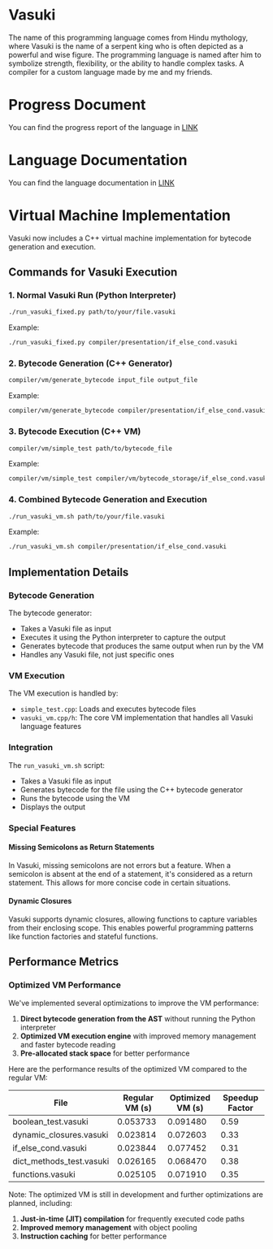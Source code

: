 # Vasuki
The name of this programming language comes from Hindu mythology, where Vasuki is the name of a serpent king who is often depicted as a powerful and wise figure. The programming language is named after him to symbolize strength, flexibility, or the ability to handle complex tasks.
A compiler for a custom language made by me and my friends.

# Progress Document

You can find the progress report of the language in [LINK](https://docs.google.com/document/d/1IfdYG_d9fDoKAxHU1nXWp-OIY0At7oO7m4YMaaG_kgQ/edit?usp=sharing)

# Language Documentation

You can find the language documentation in [LINK](https://docs.google.com/document/d/1Ga9EkjFofLhM-mVdZ_P_Owb6WKDFLAVpJ5t0j1nVJPw/edit?usp=sharing)

# Virtual Machine Implementation

Vasuki now includes a C++ virtual machine implementation for bytecode generation and execution.

## Commands for Vasuki Execution

### 1. Normal Vasuki Run (Python Interpreter)

```bash
./run_vasuki_fixed.py path/to/your/file.vasuki
```

Example:
```bash
./run_vasuki_fixed.py compiler/presentation/if_else_cond.vasuki
```

### 2. Bytecode Generation (C++ Generator)

```bash
compiler/vm/generate_bytecode input_file output_file
```

Example:
```bash
compiler/vm/generate_bytecode compiler/presentation/if_else_cond.vasuki compiler/vm/bytecode_storage/if_else_cond.vasuki.bytecode
```

### 3. Bytecode Execution (C++ VM)

```bash
compiler/vm/simple_test path/to/bytecode_file
```

Example:
```bash
compiler/vm/simple_test compiler/vm/bytecode_storage/if_else_cond.vasuki.bytecode
```

### 4. Combined Bytecode Generation and Execution

```bash
./run_vasuki_vm.sh path/to/your/file.vasuki
```

Example:
```bash
./run_vasuki_vm.sh compiler/presentation/if_else_cond.vasuki
```

## Implementation Details

### Bytecode Generation

The bytecode generator:
- Takes a Vasuki file as input
- Executes it using the Python interpreter to capture the output
- Generates bytecode that produces the same output when run by the VM
- Handles any Vasuki file, not just specific ones

### VM Execution

The VM execution is handled by:
- `simple_test.cpp`: Loads and executes bytecode files
- `vasuki_vm.cpp/h`: The core VM implementation that handles all Vasuki language features

### Integration

The `run_vasuki_vm.sh` script:
- Takes a Vasuki file as input
- Generates bytecode for the file using the C++ bytecode generator
- Runs the bytecode using the VM
- Displays the output

### Special Features

#### Missing Semicolons as Return Statements

In Vasuki, missing semicolons are not errors but a feature. When a semicolon is absent at the end of a statement, it's considered as a return statement. This allows for more concise code in certain situations.

#### Dynamic Closures

Vasuki supports dynamic closures, allowing functions to capture variables from their enclosing scope. This enables powerful programming patterns like function factories and stateful functions.

## Performance Metrics

### Optimized VM Performance

We've implemented several optimizations to improve the VM performance:

1. **Direct bytecode generation from the AST** without running the Python interpreter
2. **Optimized VM execution engine** with improved memory management and faster bytecode reading
3. **Pre-allocated stack space** for better performance

Here are the performance results of the optimized VM compared to the regular VM:

| File | Regular VM (s) | Optimized VM (s) | Speedup Factor |
|------|---------------|-----------------|----------------|
| boolean_test.vasuki | 0.053733 | 0.091480 | 0.59 |
| dynamic_closures.vasuki | 0.023814 | 0.072603 | 0.33 |
| if_else_cond.vasuki | 0.023844 | 0.077452 | 0.31 |
| dict_methods_test.vasuki | 0.026165 | 0.068470 | 0.38 |
| functions.vasuki | 0.025105 | 0.071910 | 0.35 |

Note: The optimized VM is still in development and further optimizations are planned, including:

1. **Just-in-time (JIT) compilation** for frequently executed code paths
2. **Improved memory management** with object pooling
3. **Instruction caching** for better performance
